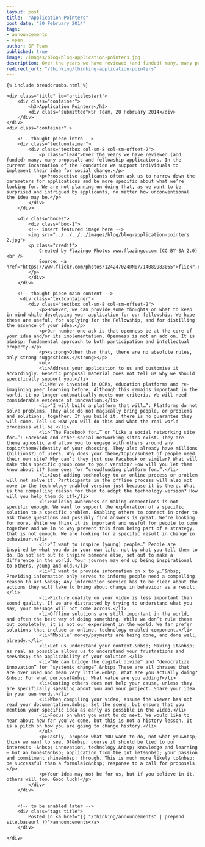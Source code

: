 ```yaml
---
layout: post
title:  "Application Pointers"
post_date: "20 February 2014"
tags: 
- announcements
- open
author: SF Team
published: true
image: /images/blog/blog-application-pointers.jpg
description: Over the years we have reviewed (and funded) many, many proposals and fellowship applications...
redirect_url: "/thinking/thinking-application-pointers"
---
```

<div class="page-wrapper">
<!-- Featured Thinking Banner -->    
<section class="header-10-sub v-center">
<!-- insert featured image here -->
    <div class="background" style="background-image: url(../../../../images/blog/blog-application-pointers%202.jpg);"></div>
    <div>
        <div class="container">
        </div>
        <a class="control-btn fui-arrow-down" data-scroll href="#articlestart"> </a>
    </div>
</section>

<!-- Everything after this should be Editable as content -->
<section class="blog-1">

	{% include breadcrumbs.html %}
    
    <div class="title" id="articlestart">
        <div class="container">
            <h3>Application Pointers</h3>
            <div class="submitted">SF Team, 20 February 2014</div>
        </div>
    </div>
    <div class="container" >
    
    	<!-- thought piece intro -->
        <div class="textcontainer">
        	<div class="textbox col-sm-8 col-sm-offset-2">
                <p class="lead">Over the years we have reviewed (and funded) many, many proposals and fellowship applications. In the current incarnation of the Foundation we support individuals to implement their idea for social change.</p>
                <p>Prospective applicants often ask us to narrow down the parameters for applications and be more specific about what we’re looking for. We are not planning on doing that, as we want to be surprised and intrigued by applicants, no matter how unconventional the idea may be.</p>
            </div>
        </div>
        
        <div class="boxes">
            <div class="box-1">
            <!-- insert featured image here -->
            <img src="../../../../images/blog/blog-application-pointers 2.jpg">
            <p class="credit">
                Created by Flazingo Photos www.flazingo.com (CC BY-SA 2.0)<br />
                Source: <a href="https://www.flickr.com/photos/124247024@N07/14089983055">flickr.com/photos/124247024@N07/14089983055</a>
            </p>
            </div>
        </div>
        
        <!-- thought piece main content -->
         <div class="textcontainer">
        	<div class="textbox col-sm-8 col-sm-offset-2">
                <p>However, we can provide some thoughts on what to keep in mind while developing your application for our fellowship. We hope these are useful, for applying for the Fellowship, and for distilling the essence of your idea.</p>
                <p>Our number one ask is that openness be at the core of your idea and/or its implementation. Openness is not an add on. It is a&nbsp; fundamental approach to both participation and intellectual property.</p>
                <p><strong>Other than that, there are no absolute rules, only strong suggestions.</strong></p>
                <ul>
                <li>Address your application to us and customise it accordingly. Generic proposal material does not tell us why we should specifically support you.</li>
                <li>We’ve invested in OERs, education platforms and re-imagining peer learning before. Although this remains important in the world, it no longer automatically meets our criteria. We will need considerable evidence of innovation.</li>
                <li>“I will build a platform that will…”: Platforms do not solve problems. They also do not magically bring people, or problems and solutions, together. If you build it, there is no guarantee they will come. Tell us HOW you will do this and what the real world processes will be.</li>
                <li>“The Facebook for…” or “Like a social networking site for…”: Facebook and other social networking sites exist. They are theme agnostic and allow you to engage with others around any topic/theme/identity of your choosing. They also already have millions (billions?) of users. Why does your theme/topic/subset of people need their own site? Why can’t they just use Facebook or similar? What will make this specific group come to your version? How will you let them know about it? Same goes for “crowdfunding platform for…”.</li>
                <li>Just adding technology to an online process or problem will not solve it. Participants in the offline process will also not move to the technology enabled version just because it is there. What is the compelling reason for them to adopt the technology version? How will you help them do it?</li>
                <li>Building awareness or making connections is not specific enough. We want to support the exploration of a specific solution to a specific problem. Enabling others to connect in order to ask those questions and possibly find answers is great. We’re looking for more. While we think it is important and useful for people to come together and we in no way prevent this from being part of a strategy, that is not enough. We are looking for a specific result in change in behaviour.</li>
                <li>“I want to inspire (young) people…” People are inspired by what you do in your own life, not by what you tell them to do. Do not set out to inspire someone else, set out to make a difference in the world. Your journey may end up being inspirational to others, young and old.</li>
                <li>“I want to provide information on x to y…”&nbsp; Providing information only serves to inform; people need a compelling reason to act.&nbsp; Any information service has to be clear about the actions they will take to bring about change in behaviour as a result.</li>
                <li>Picture quality on your video is less important than sound quality. If we are distracted by trying to understand what you say, your message will not come across.</li>
                <li>Offline solutions are still important in the world, and often the best way of doing something. While we don’t rule these out completely, it is not our experiment in the world. We far prefer solutions that include an online, technology enabled component.</li>
                <li>“Mobile” money/payments are being done, and done well, already.</li>
                <li>Let us understand your context.&nbsp; Making it&nbsp; as real as possible allows us to understand your frustrations and see&nbsp; the applicability of your solution.</li>
                <li>“We can bridge the digital divide” and “democratize innovation” for “systemic change”.&nbsp; These are all phrases that are over used and mean very little.&nbsp; What are you actually doing?&nbsp; For what purpose?&nbsp; What value are you adding?</li>
                <li>Quoting others does not help your cause, unless they are specifically speaking about you and your project. Share your idea in your own words.</li>
                <li>When compiling your video, assume the viewer has not read your documentation.&nbsp; Set the scene, but ensure that you mention your specific idea as early as possible in the video.</li>
                <li>Focus on what you want to do next. We would like to hear about how far you’ve come, but this is not a history lesson. It is a pitch on how you are going to change history.</li>
                </ul>
                <p>Lastly, propose what YOU want to do, not what you&nbsp; think we want to see. Of&nbsp; course it should be tied to our interests -&nbsp; innovation, technology,&nbsp; knowledge and learning – but an honest&nbsp; application from the gut lets&nbsp; your passion and commitment shine&nbsp; through. This is much more likely to&nbsp; be successful than a formulaic&nbsp; response to a call for proposals.</p>
                <p>Your idea may not be for us, but if you believe in it, others will too. Good luck!</p>
            </div>
        </div>
        
        
        <!-- to be enabled later -->
    	<div class="tags title">
            Posted in <a href="{{ "/thinking/announcements" | prepend: site.baseurl }}">announcements</a>
        </div>
       
    </div>
</section>

<!-- Everything before this is editable page content -->
